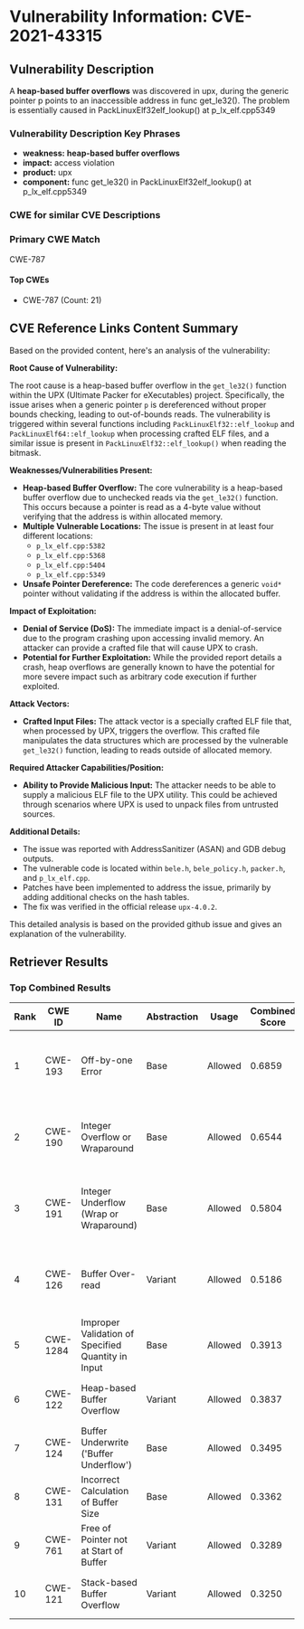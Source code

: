 # Vulnerability Information: CVE-2021-43315

## Vulnerability Description
A **heap-based buffer overflows** was discovered in upx, during the generic pointer p points to an inaccessible address in func get_le32(). The problem is essentially caused in PackLinuxElf32elf_lookup() at p_lx_elf.cpp5349

### Vulnerability Description Key Phrases
- **weakness:** **heap-based buffer overflows**
- **impact:** access violation
- **product:** upx
- **component:** func get_le32() in PackLinuxElf32elf_lookup() at p_lx_elf.cpp5349

### CWE for similar CVE Descriptions
### Primary CWE Match
CWE-787

#### Top CWEs
- CWE-787 (Count: 21)

## CVE Reference Links Content Summary
Based on the provided content, here's an analysis of the vulnerability:

**Root Cause of Vulnerability:**

The root cause is a heap-based buffer overflow in the `get_le32()` function within the UPX (Ultimate Packer for eXecutables) project. Specifically, the issue arises when a generic pointer `p` is dereferenced without proper bounds checking, leading to out-of-bounds reads. The vulnerability is triggered within several functions including `PackLinuxElf32::elf_lookup` and `PackLinuxElf64::elf_lookup` when processing crafted ELF files, and a similar issue is present in `PackLinuxElf32::elf_lookup()` when reading the bitmask.

**Weaknesses/Vulnerabilities Present:**

*   **Heap-based Buffer Overflow:** The core vulnerability is a heap-based buffer overflow due to unchecked reads via the `get_le32()` function. This occurs because a pointer is read as a 4-byte value without verifying that the address is within allocated memory.
*   **Multiple Vulnerable Locations:** The issue is present in at least four different locations:
    *   `p_lx_elf.cpp:5382`
    *   `p_lx_elf.cpp:5368`
    *   `p_lx_elf.cpp:5404`
    *    `p_lx_elf.cpp:5349`
*   **Unsafe Pointer Dereference:** The code dereferences a generic `void*` pointer without validating if the address is within the allocated buffer.

**Impact of Exploitation:**

*   **Denial of Service (DoS):** The immediate impact is a denial-of-service due to the program crashing upon accessing invalid memory. An attacker can provide a crafted file that will cause UPX to crash.
*   **Potential for Further Exploitation:** While the provided report details a crash, heap overflows are generally known to have the potential for more severe impact such as arbitrary code execution if further exploited.

**Attack Vectors:**

*   **Crafted Input Files:** The attack vector is a specially crafted ELF file that, when processed by UPX, triggers the overflow. This crafted file manipulates the data structures which are processed by the vulnerable `get_le32()` function, leading to reads outside of allocated memory.

**Required Attacker Capabilities/Position:**

*   **Ability to Provide Malicious Input:** The attacker needs to be able to supply a malicious ELF file to the UPX utility. This could be achieved through scenarios where UPX is used to unpack files from untrusted sources.

**Additional Details:**

*   The issue was reported with AddressSanitizer (ASAN) and GDB debug outputs.
*   The vulnerable code is located within `bele.h`, `bele_policy.h`, `packer.h`, and `p_lx_elf.cpp`.
*   Patches have been implemented to address the issue, primarily by adding additional checks on the hash tables.
*   The fix was verified in the official release `upx-4.0.2`.

This detailed analysis is based on the provided github issue and gives an explanation of the vulnerability.

## Retriever Results

### Top Combined Results

| Rank | CWE ID | Name | Abstraction | Usage | Combined Score | Retrievers | Individual Scores |
|------|--------|------|-------------|-------|---------------|------------|-------------------|
| 1 | CWE-193 | Off-by-one Error | Base | Allowed | 0.6859 | dense, sparse, graph | dense: 0.531, sparse: 0.161, graph: 0.917 |
| 2 | CWE-190 | Integer Overflow or Wraparound | Base | Allowed | 0.6544 | dense, sparse, graph | dense: 0.587, sparse: 0.162, graph: 0.750 |
| 3 | CWE-191 | Integer Underflow (Wrap or Wraparound) | Base | Allowed | 0.5804 | dense, sparse, graph | dense: 0.577, sparse: 0.140, graph: 0.591 |
| 4 | CWE-126 | Buffer Over-read | Variant | Allowed | 0.5186 | dense, sparse, graph | dense: 0.575, sparse: 0.160, graph: 0.510 |
| 5 | CWE-1284 | Improper Validation of Specified Quantity in Input | Base | Allowed | 0.3913 | sparse, graph | sparse: 0.148, graph: 0.857 |
| 6 | CWE-122 | Heap-based Buffer Overflow | Variant | Allowed | 0.3837 | dense, sparse | dense: 0.587, sparse: 0.213 |
| 7 | CWE-124 | Buffer Underwrite ('Buffer Underflow') | Base | Allowed | 0.3495 | dense, sparse | dense: 0.550, sparse: 0.130 |
| 8 | CWE-131 | Incorrect Calculation of Buffer Size | Base | Allowed | 0.3362 | dense, sparse | dense: 0.526, sparse: 0.127 |
| 9 | CWE-761 | Free of Pointer not at Start of Buffer | Variant | Allowed | 0.3289 | dense, sparse | dense: 0.555, sparse: 0.137 |
| 10 | CWE-121 | Stack-based Buffer Overflow | Variant | Allowed | 0.3250 | dense, sparse | dense: 0.535, sparse: 0.148 |

